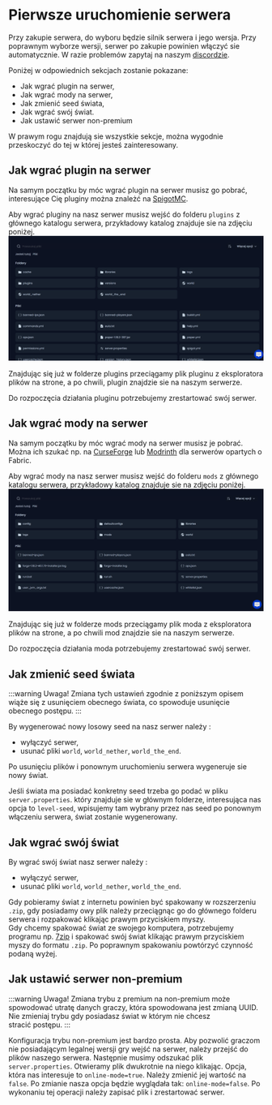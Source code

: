 # Pierwsze uruchomienie serwera

Przy zakupie serwera, do wyboru będzie silnik serwera i jego wersja. Przy poprawnym wyborze wersji, serwer po zakupie powinien włączyć sie automatycznie. W razie problemów zapytaj na naszym [discordzie](https://discord.gg/XNHmCUK2uQ).<br />

Poniżej w odpowiednich sekcjach zostanie pokazane: <br />
* Jak wgrać plugin na serwer,
* Jak wgrać mody na serwer,
* Jak zmienić seed świata,
* Jak wgrać swój świat.
* Jak ustawić serwer non-premium

W prawym rogu znajdują sie wszystkie sekcje, można wygodnie przeskoczyć do tej w której jesteś zainteresowany.

## Jak wgrać plugin na serwer

Na samym początku by móc wgrać plugin na serwer musisz go pobrać, interesujące Cię pluginy można znależć na [SpigotMC](https://www.spigotmc.org). <br />

Aby wgrać pluginy na nasz serwer musisz wejść do folderu `plugins` z głównego katalogu serwera, przykładowy katalog znajduje sie na zdjęciu poniżej. ![](/img/start/mainfolderpaper.png)

Znajdując się już w folderze plugins przeciągamy plik pluginu z eksploratora plików na strone, a po chwili, plugin znajdzie sie na naszym serwerze.

Do rozpoczęcia działania pluginu potrzebujemy zrestartować swój serwer.

## Jak wgrać mody na serwer

Na samym początku by móc wgrać mody na serwer musisz je pobrać. Można ich szukać np. na [CurseForge](https://www.curseforge.com/minecraft/mc-mods) lub [Modrinth](https://modrinth.com/mods) dla serwerów opartych o Fabric. <br />

Aby wgrać mody na nasz serwer musisz wejść do folderu `mods` z głównego katalogu serwera, przykładowy katalog znajduje sie na zdjęciu poniżej. ![](/img/start/mainfolderforge.png)

Znajdując się już w folderze mods przeciągamy plik moda z eksploratora plików na strone, a po chwili mod znajdzie sie na naszym serwerze.

Do rozpoczęcia działania moda potrzebujemy zrestartować swój serwer.

## Jak zmienić seed świata

:::warning Uwaga!
Zmiana tych ustawień zgodnie z poniższym opisem wiąże się z usunięciem obecnego świata, co spowoduje usunięcie obecnego postępu.
:::

By wygenerować nowy losowy seed na nasz serwer należy : 
* wyłączyć serwer, 
* usunać pliki `world`, `world_nether`, `world_the_end`. 

Po usunięciu plików i ponownym uruchomieniu serwera wygeneruje sie nowy świat.

Jeśli świata ma posiadać konkretny seed trzeba go podać w pliku `server.properties`. który znajduje sie w głównym folderze, interesująca nas opcja to `level-seed`, wpisujemy tam wybrany przez nas seed po ponownym włączeniu serwera, świat zostanie wygenerowany.

## Jak wgrać swój świat

By wgrać swój świat nasz serwer należy : <br />
* wyłączyć serwer, 
* usunać pliki `world`, `world_nether`, `world_the_end`. 

Gdy pobieramy świat z internetu powinien być spakowany w rozszerzeniu `.zip`, gdy posiadamy owy plik należy przeciągnąc go do głównego folderu serwera i rozpakować klikając prawym przyciskiem myszy. <br />
Gdy chcemy spakować świat ze swojego komputera, potrzebujemy programu np. [7zip](https://www.7-zip.org) i spakować swój świat klikając prawym przyciskiem myszy do formatu `.zip`. Po poprawnym spakowaniu powtórzyć czynność podaną wyżej.

## Jak ustawić serwer non-premium

:::warning Uwaga!
Zmiana trybu z premium na non-premium może spowodować utratę danych graczy, która spowodowana jest zmianą UUID.
Nie zmieniaj trybu gdy posiadasz świat w którym nie chcesz stracić postępu.
:::

Konfiguracja trybu non-premium jest bardzo prosta. Aby pozwolić graczom nie posiadającym legalnej wersji gry wejść na serwer, 
należy przejść do plików naszego serwera. Następnie musimy odszukać plik `server.properties`. Otwieramy plik dwukrotnie na niego klikając.
Opcja, która nas interesuje to `online-mode=true`. Należy zmienić jej wartość na `false`. Po zmianie nasza opcja będzie wyglądała tak:
`online-mode=false`. Po wykonaniu tej operacji należy zapisać plik i zrestartować serwer.